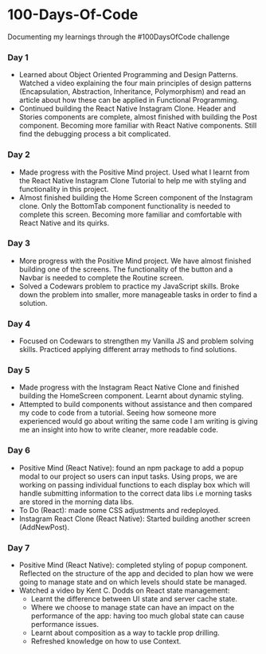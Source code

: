 # 100-Days-Of-Code
Documenting my learnings through the #100DaysOfCode challenge

### Day 1
- Learned about Object Oriented Programming and Design Patterns. Watched a video explaining the four main principles of design patterns (Encapsulation, Abstraction, Inheritance, Polymorphism) and read an article about how these can be applied in Functional Programming. 
- Continued building the React Native Instagram Clone. Header and Stories components are complete, almost finished with building the Post component. Becoming more familiar with React Native components. Still find the debugging process a bit complicated. 


### Day 2
- Made progress with the Positive Mind project. Used what I learnt from the React Native Instagram Clone Tutorial to help me with styling and functionality in this project.
- Almost finished building the Home Screen component of the Instagram clone. Only the BottomTab component functionality is needed to complete this screen. Becoming more familiar and comfortable with React Native and its quirks. 

### Day 3 
- More progress with the Positive Mind project. We have almost finished building one of the screens. The functionality of the button and a Navbar is needed to complete the Routine screen. 
- Solved a Codewars problem to practice my JavaScript skills. Broke down the problem into smaller, more manageable tasks in order to find a solution. 

### Day 4
- Focused on Codewars to strengthen my Vanilla JS and problem solving skills. Practiced applying different array methods to find solutions. 

### Day 5 
- Made progress with the Instagram React Native Clone and finished building the HomeScreen component. Learnt about dynamic styling. 
- Attempted to build components without assistance and then compared my code to code from a tutorial. Seeing how someone more experienced would go about writing the same code I am writing is giving me an insight into how to write cleaner, more readable code. 

### Day 6
- Positive Mind (React Native): found an npm package to add a popup modal to our project so users can input tasks. Using props, we are working on passing individual functions to each display box which will handle submitting information to the correct data libs i.e morning tasks are stored in the morning data libs. 
- To Do (React): made some CSS adjustments and redeployed.
- Instagram React Clone (React Native): Started building another screen (AddNewPost).

### Day 7 
- Positive Mind (React Native): completed styling of popup component. Reflected on the structure of the app and decided to plan how we were going to manage state and on which levels should state be managed. 
- Watched a video by Kent C. Dodds on React state management: 
    - Learnt the difference between UI state and server cache state.
    - Where we choose to manage state can have an impact on the performance of the app: having too much global state can cause performance issues.
    - Learnt about composition as a way to tackle prop drilling. 
    - Refreshed knowledge on how to use Context.

